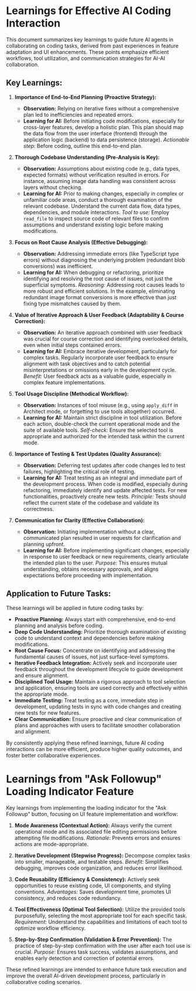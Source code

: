 # Learnings for Effective AI Coding Interaction

This document summarizes key learnings to guide future AI agents in collaborating on coding tasks, derived from past experiences in feature adaptation and UI enhancements. These points emphasize efficient workflows, tool utilization, and communication strategies for AI-AI collaboration.

## Key Learnings:

1.  **Importance of End-to-End Planning (Proactive Strategy):**
    *   **Observation:**  Relying on iterative fixes without a comprehensive plan led to inefficiencies and repeated errors.
    *   **Learning for AI:**  Before initiating code modifications, especially for cross-layer features, develop a holistic plan. This plan should map the data flow from the user interface (frontend) through the application logic (backend) to data persistence (storage).  *Actionable step:* Before coding, outline this end-to-end plan.

2.  **Thorough Codebase Understanding (Pre-Analysis is Key):**
    *   **Observation:**  Assumptions about existing code (e.g., data types, expected formats) without verification resulted in errors. For instance, assuming image data handling was consistent across layers without checking.
    *   **Learning for AI:**  Prior to making changes, especially in complex or unfamiliar code areas, conduct a thorough examination of the relevant codebase. Understand the current data flow, data types, dependencies, and module interactions. *Tool to use:* Employ `read_file` to inspect source code of relevant files to confirm assumptions and understand existing logic before making modifications.

3.  **Focus on Root Cause Analysis (Effective Debugging):**
    *   **Observation:**  Addressing immediate errors (like TypeScript type errors) without diagnosing the underlying problem (redundant blob conversions) was inefficient.
    *   **Learning for AI:**  When debugging or refactoring, prioritize identifying and resolving the root cause of issues, not just the superficial symptoms. *Reasoning:* Addressing root causes leads to more robust and efficient solutions. In the example, eliminating redundant image format conversions is more effective than just fixing type mismatches caused by them.

4.  **Value of Iterative Approach & User Feedback (Adaptability & Course Correction):**
    *   **Observation:**  An iterative approach combined with user feedback was crucial for course correction and identifying overlooked details, even when initial steps contained errors.
    *   **Learning for AI:**  Embrace iterative development, particularly for complex tasks. Regularly incorporate user feedback to ensure alignment with task objectives and to catch potential misinterpretations or omissions early in the development cycle. *Benefit:* User feedback acts as a valuable guide, especially in complex feature implementations.

5.  **Tool Usage Discipline (Methodical Workflow):**
    *   **Observation:**  Instances of tool misuse (e.g., using `apply_diff` in Architect mode, or forgetting to use tools altogether) occurred.
    *   **Learning for AI:**  Maintain strict discipline in tool utilization. Before each action, double-check the current operational mode and the suite of available tools. *Self-check:* Ensure the selected tool is appropriate and authorized for the intended task within the current mode.

6.  **Importance of Testing & Test Updates (Quality Assurance):**
    *   **Observation:**  Deferring test updates after code changes led to test failures, highlighting the critical role of testing.
    *   **Learning for AI:**  Treat testing as an integral and immediate part of the development process. When code is modified, especially during refactoring, immediately identify and update affected tests. For new functionalities, proactively create new tests. *Principle:* Tests should reflect the current state of the codebase and validate its correctness.

7.  **Communication for Clarity (Effective Collaboration):**
    *   **Observation:**  Initiating implementation without a clear, communicated plan resulted in user requests for clarification and planning upfront.
    *   **Learning for AI:**  Before implementing significant changes, especially in response to user feedback or new requirements, clearly articulate the intended plan to the user. *Purpose:* This ensures mutual understanding, obtains necessary approvals, and aligns expectations before proceeding with implementation.

## Application to Future Tasks:

These learnings will be applied in future coding tasks by:

*   **Proactive Planning:** Always start with comprehensive, end-to-end planning and analysis before coding.
*   **Deep Code Understanding:** Prioritize thorough examination of existing code to understand context and dependencies before making modifications.
*   **Root Cause Focus:** Concentrate on identifying and addressing the fundamental causes of issues, not just surface-level symptoms.
*   **Iterative Feedback Integration:**  Actively seek and incorporate user feedback throughout the development lifecycle to guide development and ensure alignment.
*   **Disciplined Tool Usage:**  Maintain a rigorous approach to tool selection and application, ensuring tools are used correctly and effectively within the appropriate mode.
*   **Immediate Testing:** Treat testing as a core, immediate step in development, updating tests in sync with code changes and creating new tests for new features.
*   **Clear Communication:** Ensure proactive and clear communication of plans and approaches with users to facilitate smoother collaboration and alignment.

By consistently applying these refined learnings, future AI coding interactions can be more efficient, produce higher quality outcomes, and foster better collaborative experiences.

# Learnings from "Ask Followup" Loading Indicator Feature

Key learnings from implementing the loading indicator for the "Ask Followup" button, focusing on UI feature implementation and workflow:

1. **Mode Awareness (Contextual Action):** Always verify the current operational mode and its associated file editing permissions before attempting file modifications. *Rationale:* Prevents errors and ensures actions are mode-appropriate.

2. **Iterative Development (Stepwise Progress):** Decompose complex tasks into smaller, manageable, and testable steps. *Benefit:* Simplifies debugging, improves code organization, and reduces error likelihood.

3. **Code Reusability (Efficiency & Consistency):** Actively seek opportunities to reuse existing code, UI components, and styling conventions. *Advantages:* Saves development time, promotes UI consistency, and reduces code redundancy.

4. **Tool Effectiveness (Optimal Tool Selection):** Utilize the provided tools purposefully, selecting the most appropriate tool for each specific task. *Requirement:* Understand the capabilities and limitations of each tool to optimize workflow efficiency.

5. **Step-by-Step Confirmation (Validation & Error Prevention):**  The practice of step-by-step confirmation with the user after each tool use is crucial. *Purpose:* Ensures task success, validates assumptions, and enables early detection and correction of potential errors.

These refined learnings are intended to enhance future task execution and improve the overall AI-driven development process, particularly in collaborative coding scenarios.